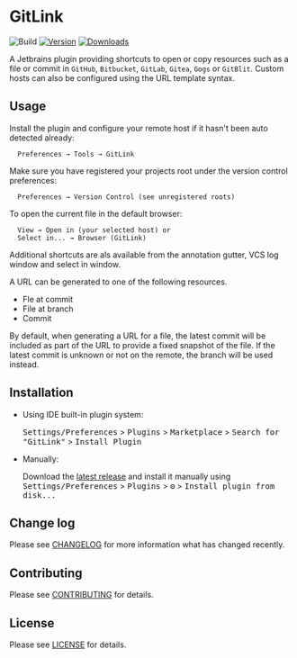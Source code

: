 # GitLink

![Build](https://github.com/ben-gibson/GitLink/workflows/Build/badge.svg)
[![Version](https://img.shields.io/jetbrains/plugin/v/8183-gitlink.svg)](https://plugins.jetbrains.com/plugin/8183-gitlink)
[![Downloads](https://img.shields.io/jetbrains/plugin/d/8183-gitlink.svg)](https://plugins.jetbrains.com/plugin/8183-gitlink)

<!-- Plugin description -->

A Jetbrains plugin providing shortcuts to open or copy resources such as a file or commit in `GitHub`, `Bitbucket`, 
`GitLab`, `Gitea`, `Gogs` or `GitBlit`. Custom hosts can also be configured using the URL template
syntax.

<!-- Plugin description end -->

## Usage

Install the plugin and configure your remote host if it hasn't been auto detected already:

      Preferences → Tools → GitLink

Make sure you have registered your projects root under the version control preferences:

      Preferences → Version Control (see unregistered roots)

To open the current file in the default browser:

      View → Open in (your selected host) or
      Select in... → Browser (GitLink)

Additional shortcuts are als available from the annotation gutter, VCS log window and select in window.

A URL can be generated to one of the following resources. 

* Fle at commit
* File at branch
* Commit

By default, when generating a URL for a file, the latest commit will be included as part of the URL to provide a 
fixed snapshot of the file. If the latest commit is unknown or not on the remote, the branch will be used instead. 

## Installation

- Using IDE built-in plugin system:

  <kbd>Settings/Preferences</kbd> > <kbd>Plugins</kbd> > <kbd>Marketplace</kbd> > <kbd>Search for "GitLink"</kbd> >
  <kbd>Install Plugin</kbd>

- Manually:

  Download the [latest release](https://github.com/ben-gibson/GitLink/releases/latest) and install it manually using
  <kbd>Settings/Preferences</kbd> > <kbd>Plugins</kbd> > <kbd>⚙️</kbd> > <kbd>Install plugin from disk...</kbd>

  
## Change log

Please see [CHANGELOG](CHANGELOG.md) for more information what has changed recently.

## Contributing

Please see [CONTRIBUTING](CONTRIBUTING.md) for details.

## License

Please see [LICENSE](LICENSE) for details.
